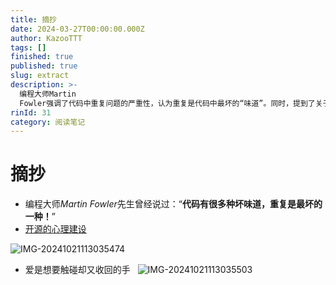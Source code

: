 ```yaml
---
title: 摘抄
date: 2024-03-27T00:00:00.000Z
author: KazooTTT
tags: []
finished: true
published: true
slug: extract
description: >-
  编程大师Martin
  Fowler强调了代码中重复问题的严重性，认为重复是代码中最坏的“味道”。同时，提到了关于开源的心理建设资源，暗示了在编程和开源项目中维护心理健康的重要性。
rinId: 31
category: 阅读笔记
---
```


# 摘抄

- 编程大师*Martin Fowler*先生曾经说过：“**代码有很多种坏味道，重复是最坏的一种！**”
- [开源的心理建设](https://antfu.me/posts/mental-health-oss-zh)

![IMG-20241021113035474](https://pictures.kazoottt.top/2024/11/20241127-420402cbcccc701ba8f306eb92a46900.png)

- 爱是想要触碰却又收回的手 ​ ​​​
![IMG-20241021113035503](https://pictures.kazoottt.top/2024/11/20241127-08b806375a2fe89025926ce4b60d8f81.png)
